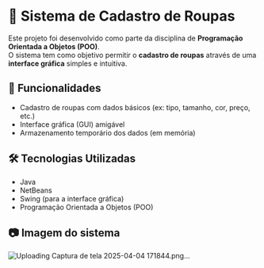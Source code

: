 # 🧥 Sistema de Cadastro de Roupas

Este projeto foi desenvolvido como parte da disciplina de **Programação Orientada a Objetos (POO)**.  
O sistema tem como objetivo permitir o **cadastro de roupas** através de uma **interface gráfica** simples e intuitiva.

## 🎯 Funcionalidades

- Cadastro de roupas com dados básicos (ex: tipo, tamanho, cor, preço, etc.)
- Interface gráfica (GUI) amigável
- Armazenamento temporário dos dados (em memória)

## 🛠️ Tecnologias Utilizadas

- Java
- NetBeans
- Swing (para a interface gráfica)
- Programação Orientada a Objetos (POO)

## 📷 Imagem do sistema

![Uploading Captura de tela 2025-04-04 171844.png…]()
